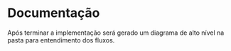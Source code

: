 # Documentação
Após terminar a implementação será gerado um diagrama de alto nível na pasta para entendimento dos fluxos.